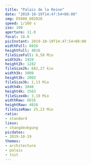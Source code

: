 ```yaml
---
title: "Palais de la Reine"
date: "2019-10-19T14:47:54+08:00"
img: D5600_002028
speed: 1/160 s
iso: 100
aperture: 11.0
focal: 18.0
picInstant: 2019-10-19T14:47:54+08:00
widthFull: 6016
heightFull: 4016
fileSizeFull: 6,58 Mio
width2k: 1920
height2k: 1282
fileSize2k: 682,27 kio
width3k: 3000
height3k: 2003
fileSize3k: 2,13 Mio
width4k: 3840
height4k: 2563
fileSize4k: 3,19 Mio
widthRaw: 6016
heightRaw: 4016
fileSizeRaw: 25,23 Mio
ratio:
- standard
lieux:
- changdeokgung
picdates:
- 2019-10-19
themes:
- architecture
- palais
- toit
---
```


